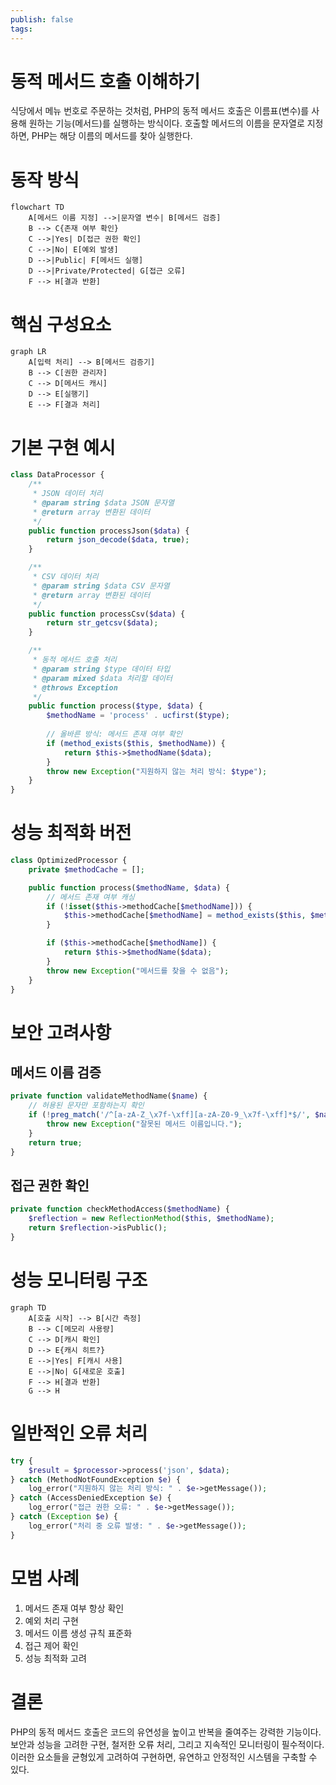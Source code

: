 ```yaml
---
publish: false
tags:
---
```

# 동적 메서드 호출 이해하기

식당에서 메뉴 번호로 주문하는 것처럼, PHP의 동적 메서드 호출은 이름표(변수)를 사용해 원하는 기능(메서드)를 실행하는 방식이다. 호출할 메서드의 이름을 문자열로 지정하면, PHP는 해당 이름의 메서드를 찾아 실행한다.

# 동작 방식

```mermaid
flowchart TD
    A[메서드 이름 지정] -->|문자열 변수| B[메서드 검증]
    B --> C{존재 여부 확인}
    C -->|Yes| D[접근 권한 확인]
    C -->|No| E[예외 발생]
    D -->|Public| F[메서드 실행]
    D -->|Private/Protected| G[접근 오류]
    F --> H[결과 반환]
```

# 핵심 구성요소

```mermaid
graph LR
    A[입력 처리] --> B[메서드 검증기]
    B --> C[권한 관리자]
    C --> D[메서드 캐시]
    D --> E[실행기]
    E --> F[결과 처리]
```

# 기본 구현 예시
```php
class DataProcessor {
    /**
     * JSON 데이터 처리
     * @param string $data JSON 문자열
     * @return array 변환된 데이터
     */
    public function processJson($data) {
        return json_decode($data, true);
    }

    /**
     * CSV 데이터 처리
     * @param string $data CSV 문자열
     * @return array 변환된 데이터
     */
    public function processCsv($data) {
        return str_getcsv($data);
    }

    /**
     * 동적 메서드 호출 처리
     * @param string $type 데이터 타입
     * @param mixed $data 처리할 데이터
     * @throws Exception
     */
    public function process($type, $data) {
        $methodName = 'process' . ucfirst($type);
        
        // 올바른 방식: 메서드 존재 여부 확인
        if (method_exists($this, $methodName)) {
            return $this->$methodName($data);
        }
        throw new Exception("지원하지 않는 처리 방식: $type");
    }
}
```

# 성능 최적화 버전
```php
class OptimizedProcessor {
    private $methodCache = [];

    public function process($methodName, $data) {
        // 메서드 존재 여부 캐싱
        if (!isset($this->methodCache[$methodName])) {
            $this->methodCache[$methodName] = method_exists($this, $methodName);
        }

        if ($this->methodCache[$methodName]) {
            return $this->$methodName($data);
        }
        throw new Exception("메서드를 찾을 수 없음");
    }
}
```

# 보안 고려사항

## 메서드 이름 검증
```php
private function validateMethodName($name) {
    // 허용된 문자만 포함하는지 확인
    if (!preg_match('/^[a-zA-Z_\x7f-\xff][a-zA-Z0-9_\x7f-\xff]*$/', $name)) {
        throw new Exception("잘못된 메서드 이름입니다.");
    }
    return true;
}
```

## 접근 권한 확인
```php
private function checkMethodAccess($methodName) {
    $reflection = new ReflectionMethod($this, $methodName);
    return $reflection->isPublic();
}
```

# 성능 모니터링 구조

```mermaid
graph TD
    A[호출 시작] --> B[시간 측정]
    B --> C[메모리 사용량]
    C --> D[캐시 확인]
    D --> E{캐시 히트?}
    E -->|Yes| F[캐시 사용]
    E -->|No| G[새로운 호출]
    F --> H[결과 반환]
    G --> H
```

# 일반적인 오류 처리
```php
try {
    $result = $processor->process('json', $data);
} catch (MethodNotFoundException $e) {
    log_error("지원하지 않는 처리 방식: " . $e->getMessage());
} catch (AccessDeniedException $e) {
    log_error("접근 권한 오류: " . $e->getMessage());
} catch (Exception $e) {
    log_error("처리 중 오류 발생: " . $e->getMessage());
}
```

# 모범 사례
1. 메서드 존재 여부 항상 확인
2. 예외 처리 구현
3. 메서드 이름 생성 규칙 표준화
4. 접근 제어 확인
5. 성능 최적화 고려

# 결론
PHP의 동적 메서드 호출은 코드의 유연성을 높이고 반복을 줄여주는 강력한 기능이다. 보안과 성능을 고려한 구현, 철저한 오류 처리, 그리고 지속적인 모니터링이 필수적이다. 이러한 요소들을 균형있게 고려하여 구현하면, 유연하고 안정적인 시스템을 구축할 수 있다.